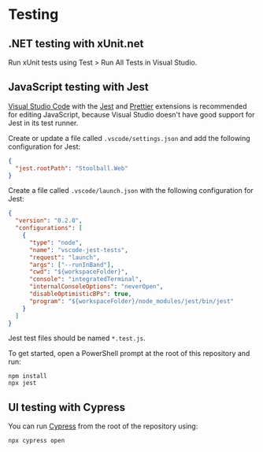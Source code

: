 # Testing

## .NET testing with xUnit.net

Run xUnit tests using Test > Run All Tests in Visual Studio.

## JavaScript testing with Jest

[Visual Studio Code](https://code.visualstudio.com/) with the [Jest](https://marketplace.visualstudio.com/items?itemName=Orta.vscode-jest) and [Prettier](https://marketplace.visualstudio.com/items?itemName=esbenp.prettier-vscode) extensions is recommended for editing JavaScript, because Visual Studio doesn't have good support for Jest in its test runner.

Create or update a file called `.vscode/settings.json` and add the following configuration for Jest:

```json
{
  "jest.rootPath": "Stoolball.Web"
}
```

Create a file called `.vscode/launch.json` with the following configuration for Jest:

```json
{
  "version": "0.2.0",
  "configurations": [
    {
      "type": "node",
      "name": "vscode-jest-tests",
      "request": "launch",
      "args": ["--runInBand"],
      "cwd": "${workspaceFolder}",
      "console": "integratedTerminal",
      "internalConsoleOptions": "neverOpen",
      "disableOptimisticBPs": true,
      "program": "${workspaceFolder}/node_modules/jest/bin/jest"
    }
  ]
}
```

Jest test files should be named `*.test.js`.

To get started, open a PowerShell prompt at the root of this repository and run:

```pwsh
npm install
npx jest
```

## UI testing with Cypress

You can run [Cypress](https://www.cypress.io/) from the root of the repository using:

```pwsh
npx cypress open
```
